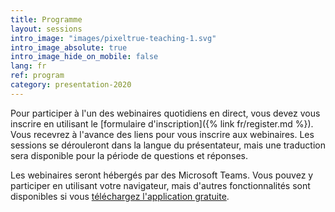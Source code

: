```yaml
---
title: Programme
layout: sessions
intro_image: "images/pixeltrue-teaching-1.svg"
intro_image_absolute: true
intro_image_hide_on_mobile: false
lang: fr
ref: program
category: presentation-2020
---
```


Pour participer à l'un des webinaires quotidiens en direct, vous devez vous inscrire en utilisant le [formulaire d'inscription]({% link fr/register.md %}). Vous recevrez à l'avance des liens pour vous inscrire aux webinaires. Les sessions se dérouleront dans la langue du présentateur, mais une traduction sera disponible pour la période de questions et réponses.

Les webinaires seront hébergés par des Microsoft Teams. Vous pouvez y participer en utilisant votre navigateur, mais d'autres fonctionnalités sont disponibles si vous [téléchargez l'application gratuite](https://www.microsoft.com/en-ca/microsoft-365/microsoft-teams/download-app).

